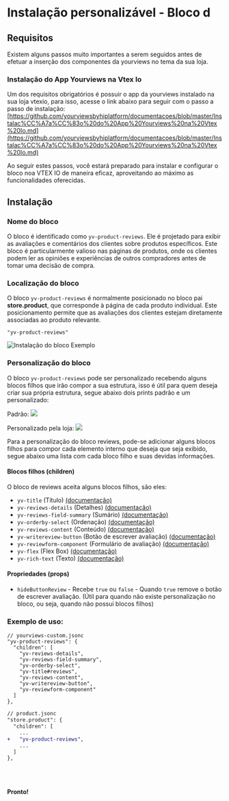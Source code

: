 # Instalação personalizável - Bloco d

## Requisitos

Existem alguns passos muito importantes a serem seguidos antes de efetuar a inserção dos componentes da yourviews no tema da sua loja.

### Instalação do App Yourviews na Vtex Io

Um dos requisitos obrigatórios é possuir o app da yourviews instalado na sua loja vtexio, para isso, acesse o link abaixo para seguir com o passo a passo de instalação:
[https://github.com/yourviewsbyhiplatform/documentacoes/blob/master/Instalac%CC%A7a%CC%83o%20do%20App%20Yourviews%20na%20Vtex%20Io.md](https://github.com/yourviewsbyhiplatform/documentacoes/blob/master/Instalac%CC%A7a%CC%83o%20do%20App%20Yourviews%20na%20Vtex%20Io.md)
 
Ao seguir estes passos, você estará preparado para instalar e configurar o bloco noa VTEX IO de maneira eficaz, aproveitando ao máximo as funcionalidades oferecidas. 
 
## Instalação

### Nome do bloco

O bloco é identificado como `yv-product-reviews`. Ele é projetado para exibir as avaliações e comentários dos clientes sobre produtos específicos. Este bloco é particularmente valioso nas páginas de produtos, onde os clientes podem ler as opiniões e experiências de outros compradores antes de tomar uma decisão de compra.

### Localização do bloco

O bloco `yv-product-reviews` é normalmente posicionado no bloco pai **store.product**, que corresponde à página de cada produto individual. Este posicionamento permite que as avaliações dos clientes estejam diretamente associadas ao produto relevante.
```
"yv-product-reviews"
```

![Instalação do bloco Exemplo](https://imgur.com/FlrF78A.png)

### Personalização do bloco

O bloco `yv-product-reviews` pode ser personalizado recebendo alguns blocos filhos que irão compor a sua estrutura, isso é útil para quem deseja criar sua própria estrutura, segue abaixo dois prints padrão e um personalizado:

Padrão:
![](https://i.imgur.com/5eF7QGZ.png)

Personalizado pela loja:
![](https://i.imgur.com/qRE1ViB.png)

Para a personalização do bloco reviews, pode-se adicionar alguns blocos filhos para compor cada elemento interno que deseja que seja exibido, segue abaixo uma lista com cada bloco filho e suas devidas informações.

#### Blocos filhos (children)

O bloco de reviews aceita alguns blocos filhos, são eles:

 - `yv-title` (Título) [(documentação)](https://github.com/yourviewsbyhiplatform/documentacoes/blob/master/Blocos%20Filhos%20-%20T%C3%ADtulo.md)
 - `yv-reviews-details` (Detalhes) [(documentação)](#)
 - `yv-reviews-field-summary` (Sumário) [(documentação)](#)
 - `yv-orderby-select` (Ordenação) [(documentação)](#)
 - `yv-reviews-content` (Conteúdo) [(documentação)](#)
 - `yv-writereview-button` (Botão de escrever avaliação) [(documentação)](#)
 - `yv-reviewform-component` (Formulário de avaliação) [(documentação)](#)
 - `yv-flex` (Flex Box) [(documentação)](https://github.com/yourviewsbyhiplatform/documentacoes/blob/master/Blocos%20Filhos%20-%20Flex%20Box.md)
 - `yv-rich-text` (Texto) [(documentação)](https://github.com/yourviewsbyhiplatform/documentacoes/blob/master/Blocos%20Filhos%20-%20Texto.md)

#### Propriedades (props)

 - `hideButtonReview` - Recebe `true` ou `false` - Quando `true` remove o botão de escrever avaliação. (Útil para quando não existe personalização no bloco, ou seja, quando não possui blocos filhos)

### Exemplo de uso:

```jsonc
// yourviews-custom.jsonc
"yv-product-reviews": {
  "children": [
    "yv-reviews-details",
    "yv-reviews-field-summary",
    "yv-orderby-select",
    "yv-title#reviews",
    "yv-reviews-content",
    "yv-writereview-button",
    "yv-reviewform-component"
  ]
},
```
```diff
// product.jsonc
"store.product": {
  "children": [
	...
+   "yv-product-reviews",
	...
  ]
},
```

<br>
<br>

**Pronto!**
<!--stackedit_data:
eyJoaXN0b3J5IjpbMTU2NDM2MzYwOF19
-->